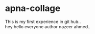 # apna-collage
This is my first experience in git hub..
<br>
hey hello everyone
author nazeer ahmed..